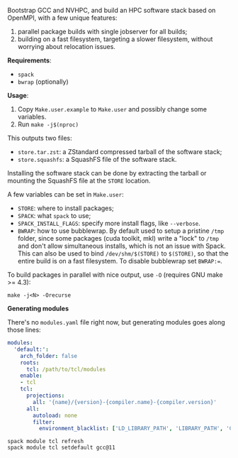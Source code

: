 Bootstrap GCC and NVHPC, and build an HPC software stack based on OpenMPI, with a few
unique features:

1. parallel package builds with single jobserver for all builds;
2. building on a fast filesystem, targeting a slower filesystem, without worrying
   about relocation issues.

**Requirements**:

- `spack`
- `bwrap` (optionally)

**Usage**:

1. Copy `Make.user.example` to `Make.user` and possibly change some variables.
2. Run `make -j$(nproc)`

This outputs two files:
- `store.tar.zst`: a ZStandard compressed tarball of the software stack;
- `store.squashfs`: a SquashFS file of the software stack.

Installing the software stack can be done by extracting the tarball or mounting the
SquashFS file at the `STORE` location.

A few variables can be set in `Make.user`:

- `STORE`: where to install packages;
- `SPACK`: what `spack` to use;
- `SPACK_INSTALL_FLAGS`: specify more install flags, like `--verbose`.
- `BWRAP`: how to use bubblewrap. By default used to setup a pristine `/tmp` folder, since some packages (cuda toolkit, mkl) write a "lock" to `/tmp` and don't allow simultaneous installs, which is not an issue with Spack. This can also be used to bind `/dev/shm/$(STORE)` to `$(STORE)`, so that the entire build is on a fast filesystem. To disable bubblewrap set `BWRAP:=`.

To build packages in parallel with nice output, use `-O` (requires GNU make >= 4.3):

```console
make -j<N> -Orecurse
```

**Generating modules**

There's no `modules.yaml` file right now, but generating modules goes along those lines:

```yaml
modules:
  'default:':
    arch_folder: false
    roots:
      tcl: /path/to/tcl/modules
    enable:
    - tcl
    tcl:
      projections:
        all: '{name}/{version}-{compiler.name}-{compiler.version}'
      all:
        autoload: none
        filter:
          environment_blacklist: ['LD_LIBRARY_PATH', 'LIBRARY_PATH', 'CPATH']
```

```console
spack module tcl refresh
spack module tcl setdefault gcc@11
```